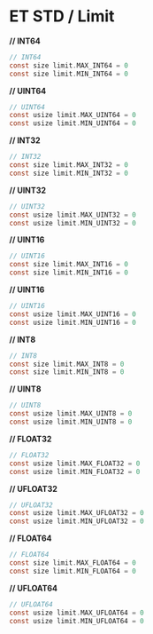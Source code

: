 # ET STD / Limit

**// INT64**

```c
// INT64
const size limit.MAX_INT64 = 0
const size limit.MIN_INT64 = 0
```

**// UINT64**

```c
// UINT64
const usize limit.MAX_UINT64 = 0
const usize limit.MIN_UINT64 = 0
```

**// INT32**

```c
// INT32
const size limit.MAX_INT32 = 0
const size limit.MIN_INT32 = 0
```

**// UINT32**

```c
// UINT32
const usize limit.MAX_UINT32 = 0
const usize limit.MIN_UINT32 = 0
```

**// UINT16**

```c
// UINT16
const size limit.MAX_INT16 = 0
const size limit.MIN_INT16 = 0
```

**// UINT16**

```c
// UINT16
const usize limit.MAX_UINT16 = 0
const usize limit.MIN_UINT16 = 0
```

**// INT8**

```c
// INT8
const size limit.MAX_INT8 = 0
const size limit.MIN_INT8 = 0
```

**// UINT8**

```c
// UINT8
const usize limit.MAX_UINT8 = 0
const usize limit.MIN_UINT8 = 0
```

**// FLOAT32**

```c
// FLOAT32
const usize limit.MAX_FLOAT32 = 0
const usize limit.MIN_FLOAT32 = 0
```

**// UFLOAT32**

```c
// UFLOAT32
const usize limit.MAX_UFLOAT32 = 0
const usize limit.MIN_UFLOAT32 = 0
```

**// FLOAT64**

```c
// FLOAT64
const size limit.MAX_FLOAT64 = 0
const size limit.MIN_FLOAT64 = 0
```

**// UFLOAT64**

```c
// UFLOAT64
const usize limit.MAX_UFLOAT64 = 0
const usize limit.MIN_UFLOAT64 = 0
```
